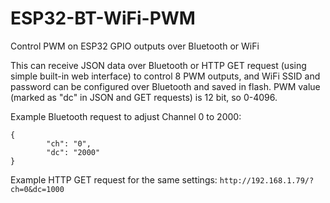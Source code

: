 # ESP32-BT-WiFi-PWM
Control PWM on ESP32 GPIO outputs over Bluetooth or WiFi

This can receive JSON data over Bluetooth or HTTP GET request (using simple built-in web interface) to control 8 PWM outputs, and WiFi SSID and password can be configured over Bluetooth and saved in flash. PWM value (marked as "dc" in JSON and GET requests) is 12 bit, so 0-4096.

Example Bluetooth request to adjust Channel 0 to 2000:
```
{
        "ch": "0",
        "dc": "2000"
}
```

Example HTTP GET request for the same settings:
`http://192.168.1.79/?ch=0&dc=1000`

